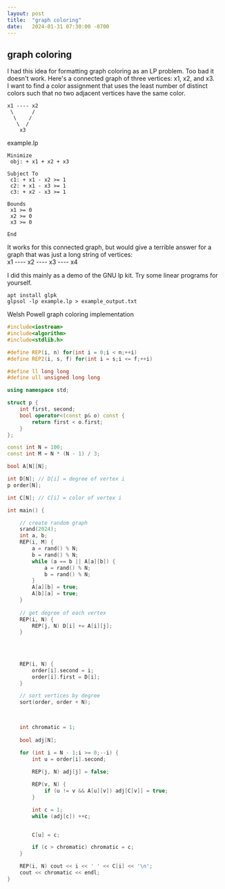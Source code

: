 ```yaml
---
layout: post
title:  "graph coloring"
date:   2024-01-31 07:30:00 -0700
---
```

## graph coloring

I had this idea for formatting graph coloring as an LP problem. Too bad it doesn't work.
Here's a connected graph of three vertices: x1, x2, and x3.  
I want to find a color assignment that uses the least number of distinct colors such that no two adjacent vertices have the same color.

```
x1 ---- x2
 \      /
  \    /
   \  /
    x3
```

example.lp
```
Minimize
 obj: + x1 + x2 + x3

Subject To
 c1: + x1 - x2 >= 1
 c2: + x1 - x3 >= 1
 c3: + x2 - x3 >= 1

Bounds
 x1 >= 0
 x2 >= 0
 x3 >= 0

End

```
It works for this connected graph, but would give a terrible answer for a graph that was just a long string of vertices:  
x1 ---- x2 ---- x3 ---- x4  

I did this mainly as a demo of the GNU lp kit. Try some linear programs for yourself.
```
apt install glpk
glpsol -lp example.lp > example_output.txt
```


Welsh Powell graph coloring implementation
```c++
#include<iostream>
#include<algorithm>
#include<stdlib.h>

#define REP(i, n) for(int i = 0;i < n;++i)
#define REP2(i, s, f) for(int i = s;i <= f;++i)

#define ll long long
#define ull unsigned long long

using namespace std;

struct p {
	int first, second;
	bool operator<(const p& o) const {
		return first < o.first;
	}
};

const int N = 100;
const int M = N * (N - 1) / 3;

bool A[N][N];

int D[N]; // D[i] = degree of vertex i
p order[N];

int C[N]; // C[i] = color of vertex i

int main() {

	// create random graph
	srand(2024);
	int a, b;
	REP(i, M) {
		a = rand() % N;
		b = rand() % N;
		while (a == b || A[a][b]) {
			a = rand() % N;
			b = rand() % N;
		}
		A[a][b] = true;
		A[b][a] = true;
	}
	
	// get degree of each vertex
	REP(i, N) {
		REP(j, N) D[i] += A[i][j];
	}
	
	
	

	REP(i, N) {
		order[i].second = i;
		order[i].first = D[i];
	}

	// sort vertices by degree
	sort(order, order + N);
	


	int chromatic = 1;
	
	bool adj[N];

	for (int i = N - 1;i >= 0;--i) {
		int u = order[i].second;
		
		REP(j, N) adj[j] = false;

		REP(v, N) {
			if (u != v && A[u][v]) adj[C[v]] = true;
		}

		int c = 1;
		while (adj[c]) ++c;


		C[u] = c;

		if (c > chromatic) chromatic = c;
	}

	REP(i, N) cout << i << ' ' << C[i] << '\n';
	cout << chromatic << endl;
}
```
